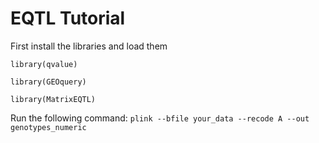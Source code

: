 # EQTL Tutorial

First install the libraries and load them


`library(qvalue)`

`library(GEOquery)`

`library(MatrixEQTL)`


Run the following command: `plink --bfile your_data --recode A --out genotypes_numeric`
